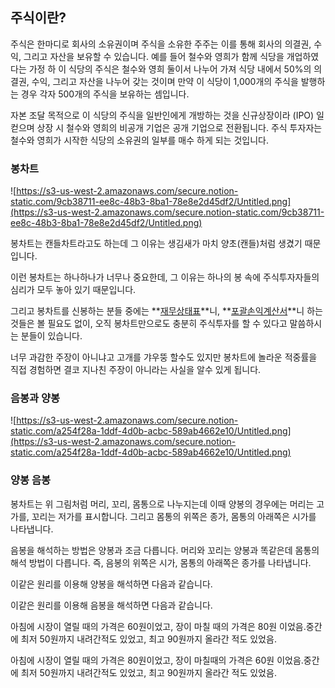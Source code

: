 ## 주식이란?

주식은 한마디로 회사의 소유권이며 주식을 소유한 주주는 이를 통해 회사의 의결권, 수익, 그리고 자산을 보유할 수 있습니다. 예를 들어 철수와 영희가 함께 식당을 개업하였다는 가정 하 이 식당의 주식은 철수와 영희 둘이서 나누어 가져 식당 내에서 50%의 의결권, 수익, 그리고 자산을 나누어 갖는 것이며 만약 이 식당이 1,000개의 주식을 발행하는 경우 각자 500개의 주식을 보유하는 셈입니다.

자본 조달 목적으로 이 식당의 주식을 일반인에게 개방하는 것을 신규상장이라 (IPO) 일컫으며 상장 시 철수와 영희의 비공개 기업은 공개 기업으로 전환됩니다. 주식 투자자는 철수와 영희가 시작한 식당의 소유권의 일부를 매수 하게 되는 것입니다.

### 봉차트

![https://s3-us-west-2.amazonaws.com/secure.notion-static.com/9cb38711-ee8c-48b3-8ba1-78e8e2d45df2/Untitled.png](https://s3-us-west-2.amazonaws.com/secure.notion-static.com/9cb38711-ee8c-48b3-8ba1-78e8e2d45df2/Untitled.png)

봉차트는 캔들차트라고도 하는데 그 이유는 생김새가 마치 양초(캔들)처럼 생겼기 때문입니다. 

이런 봉차트는 하나하나가 너무나 중요한데, 그 이유는 하나의 봉 속에 주식투자자들의 심리가 모두 놓아 있기 때문입니다.

그리고 봉차트를 신봉하는 분들 중에는 **[재무상태표](https://ecodemy.cafe24.com/w2-5.html)**니, **[포괄손익계산서](https://ecodemy.cafe24.com/w2-6.html)**니 하는 것들은 볼 필요도 없이, 오직 봉차트만으로도 충분히 주식투자를 할 수 있다고 말씀하시는 분들이 있습니다. 

너무 과감한 주장이 아니냐고 고개를 갸우뚱 할수도 있지만 봉차트에 놀라운 적중률을 직접 경험하면 결코 지나친 주장이 아니라는 사실을 알수 있게 됩니다.

### 음봉과 양봉

![https://s3-us-west-2.amazonaws.com/secure.notion-static.com/a254f28a-1ddf-4d0b-acbc-589ab4662e10/Untitled.png](https://s3-us-west-2.amazonaws.com/secure.notion-static.com/a254f28a-1ddf-4d0b-acbc-589ab4662e10/Untitled.png)

### 양봉                                                                                        음봉

봉차트는 위 그림처럼 머리, 꼬리, 몸통으로 나누지는데 이때 양봉의 경우에는 머리는 고가를, 꼬리는 저가를 표시합니다. 그리고 몸통의 위쪽은 종가, 몸통의 아래쪽은 시가를 나타냅니다.

음봉을 해석하는 방법은 양봉과 조금 다릅니다. 머리와 꼬리는 양봉과 똑같은데 몸통의 해석 방법이 다릅니다. 즉, 음봉의 위쪽은 시가, 몸통의 아래쪽은 종가를 나타냅니다.

이같은 원리를 이용해 양봉을 해석하면 다음과 같습니다.

이같은 원리를 이용해 음봉을 해석하면 다음과 같습니다.

아침에 시장이 열릴 때의 가격은 60원이었고, 장이 마칠 때의 가격은 80원 이었음.중간에 최저 50원까지 내려간적도 있었고, 최고 90원까지 올라간 적도 있었음.

아침에 시장이 열릴 때의 가격은 80원이었고, 장이 마칠때의 가격은 60원 이었음.중간에 최저 50원까지 내려간적도 있었고, 최고 90원까지 올라간 적도 있었음.
